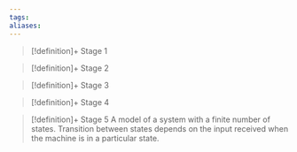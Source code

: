 ```yaml
---
tags:
aliases:
---
```


> [!definition]+ Stage 1
>

> [!definition]+ Stage 2
>

> [!definition]+ Stage 3
>

> [!definition]+ Stage 4
>

> [!definition]+ Stage 5
> A model of a system with a finite number of states. Transition between states depends on the input received when the machine is in a particular state.



